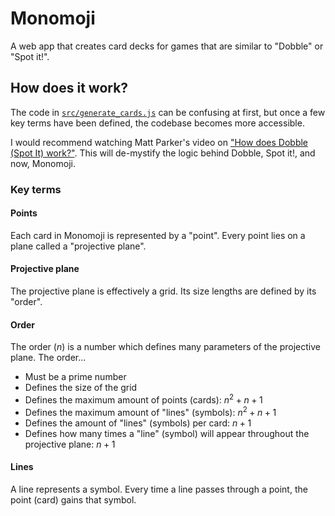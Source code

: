 # Monomoji

A web app that creates card decks for games that are similar to "Dobble" or "Spot it!".

## How does it work?

The code in [`src/generate_cards.js`](https://github.com/StoopidSam/monomoji/blob/main/src/generate_cards.js) can be confusing at first, but once a few key terms have been defined, the codebase becomes more accessible.

I would recommend watching Matt Parker's video on ["How does Dobble (Spot It) work?"](https://youtu.be/VTDKqW_GLkw?end=). This will de-mystify the logic behind Dobble, Spot it!, and now, Monomoji.

### Key terms

#### Points

Each card in Monomoji is represented by a "point". Every point lies on a plane called a "projective plane".

#### Projective plane

The projective plane is effectively a grid. Its size lengths are defined by its "order".

#### Order

The order ($n$) is a number which defines many parameters of the projective plane. The order...

- Must be a prime number
- Defines the size of the grid
- Defines the maximum amount of points (cards): $n^2 + n + 1$
- Defines the maximum amount of "lines" (symbols):  $n^2 + n + 1$
- Defines the amount of "lines" (symbols) per card: $n + 1$
- Defines how many times a "line" (symbol) will appear throughout the projective plane: $n + 1$

#### Lines
A line represents a symbol. Every time a line passes through a point, the point (card) gains that symbol.